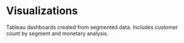 # Visualizations
Tableau dashboards created from segmented data. Includes customer count by segment and monetary analysis.
